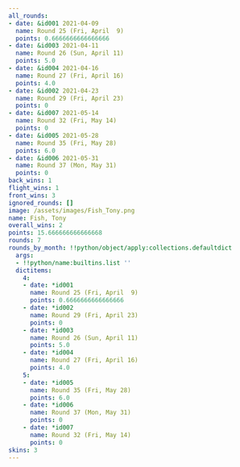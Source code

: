 ```yaml
---
all_rounds:
- date: &id001 2021-04-09
  name: Round 25 (Fri, April  9)
  points: 0.6666666666666666
- date: &id003 2021-04-11
  name: Round 26 (Sun, April 11)
  points: 5.0
- date: &id004 2021-04-16
  name: Round 27 (Fri, April 16)
  points: 4.0
- date: &id002 2021-04-23
  name: Round 29 (Fri, April 23)
  points: 0
- date: &id007 2021-05-14
  name: Round 32 (Fri, May 14)
  points: 0
- date: &id005 2021-05-28
  name: Round 35 (Fri, May 28)
  points: 6.0
- date: &id006 2021-05-31
  name: Round 37 (Mon, May 31)
  points: 0
back_wins: 1
flight_wins: 1
front_wins: 3
ignored_rounds: []
image: /assets/images/Fish_Tony.png
name: Fish, Tony
overall_wins: 2
points: 15.666666666666668
rounds: 7
rounds_by_month: !!python/object/apply:collections.defaultdict
  args:
  - !!python/name:builtins.list ''
  dictitems:
    4:
    - date: *id001
      name: Round 25 (Fri, April  9)
      points: 0.6666666666666666
    - date: *id002
      name: Round 29 (Fri, April 23)
      points: 0
    - date: *id003
      name: Round 26 (Sun, April 11)
      points: 5.0
    - date: *id004
      name: Round 27 (Fri, April 16)
      points: 4.0
    5:
    - date: *id005
      name: Round 35 (Fri, May 28)
      points: 6.0
    - date: *id006
      name: Round 37 (Mon, May 31)
      points: 0
    - date: *id007
      name: Round 32 (Fri, May 14)
      points: 0
skins: 3
---
```

